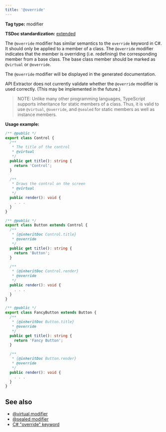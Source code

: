 ```yaml
---
title: '@override'
---
```


**Tag type:** modifier

**TSDoc standardization:** [extended](https://github.com/microsoft/tsdoc/blob/master/tsdoc/src/details/Standardization.ts)

The `@override` modifier has similar semantics to the `override` keyword in C#. It should only be applied
to a member of a class. The `@override` modifier indicates that the member is overriding (i.e. redefining)
the corresponding member from a base class. The base class member should be marked as `@virtual` or `@override`.

The `@override` modifier will be displayed in the generated documentation.

API Extractor does not currently validate whether the `@override` modifier is used correctly.
(This may be implemented in the future.)

> NOTE: Unlike many other programming languages, TypeScript supports inheritance for static members of a class.
> Thus, it is valid to use `@virtual`, `@override`, and `@sealed` for static members as well as instance members.

**Usage example:**

```ts
/** @public */
export class Control {
  /**
   * The title of the control
   * @virtual
   */
  public get title(): string {
    return 'Control';
  }

  /**
   * Draws the control on the screen
   * @virtual
   */
  public render(): void {
    . . .
  }
}

/** @public */
export class Button extends Control {
  /**
   * {@inheritDoc Control.title}
   * @override
   */
  public get title(): string {
    return 'Button';
  }

  /**
   * {@inheritDoc Control.render}
   * @override
   */
  public render(): void {
    . . .
  }
}

/** @public */
export class FancyButton extends Button {
  /**
   * {@inheritDoc Button.title}
   * @override
   */
  public get title(): string {
    return 'Fancy Button';
  }

  /**
   * {@inheritDoc Button.render}
   * @override
   */
  public render(): void {
    . . .
  }
}
```

## See also

- [@virtual modifier](../tsdoc/tag_virtual.md)
- [@sealed modifier](../tsdoc/tag_sealed.md)
- [C# "override" keyword](https://docs.microsoft.com/en-us/dotnet/csharp/language-reference/keywords/override)
